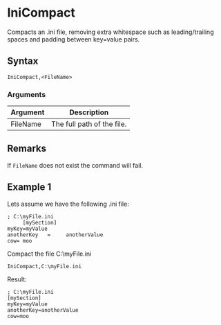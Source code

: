# IniCompact

Compacts an .ini file, removing extra whitespace such as leading/trailing spaces and padding between key=value pairs.

## Syntax

```pebakery
IniCompact,<FileName>
```

### Arguments

| Argument | Description |
| --- | --- |
| FileName | The full path of the file. |

## Remarks

If `FileName` does not exist the command will fail.

## Example 1

Lets assume we have the following .ini file:

```pebakery
; C:\myFile.ini
     [mySection]
myKey=myValue
anotherKey   =     anotherValue
cow= moo
```

Compact the file C:\myFile.ini

```pebakery
IniCompact,C:\myFile.ini
```

Result:

```pebakery
; C:\myFile.ini
[mySection]
myKey=myValue
anotherKey=anotherValue
cow=moo
```